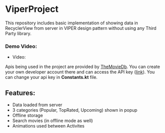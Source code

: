 # ViperProject
This repository includes basic implementation of showing data in RecyclerView from server in VIPER design pattern without using any Third Party library.

### Demo Video:
- Video: 

Apis being used in the project are provided by <a href ="https://www.themoviedb.org/">TheMovieDb</a>. You can create your own developer account there and can access the API key (<a href ="https://www.themoviedb.org/settings/api">link</a>). You can change your api key in **Constants.kt** file.

## Features:

- Data loaded from server
- 3 categories (Popular, TopRated, Upcoming) shown in popup
- Offline storage
- Search movies (in offline mode as well)
- Animations used between Activites
